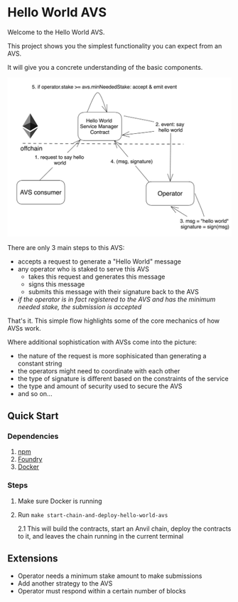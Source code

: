 # Hello World AVS

Welcome to the Hello World AVS.

This project shows you the simplest functionality you can expect from an AVS.

It will give you a concrete understanding of the basic components.

![hello-world-png](./assets/hello-world-diagram.png)

There are only 3 main steps to this AVS:
- accepts a request to generate a "Hello World" message
- any operator who is staked to serve this AVS
    - takes this request and generates this message
    - signs this message
    - submits this message with their signature back to the AVS
- *if the operator is in fact registered to the AVS and has the minimum needed stake, the submission is accepted*

That's it. This simple flow highlights some of the core mechanics of how AVSs work.

Where additional sophistication with AVSs come into the picture:
- the nature of the request is more sophisicated than generating a constant string
- the operators might need to coordinate with each other
- the type of signature is different based on the constraints of the service
- the type and amount of security used to secure the AVS
- and so on...

## Quick Start

### Dependencies 

1. [npm](https://docs.npmjs.com/downloading-and-installing-node-js-and-npm)
2. [Foundry](https://getfoundry.sh/)
3. [Docker](https://www.docker.com/get-started/)

### Steps

1. Make sure Docker is running
2. Run `make start-chain-and-deploy-hello-world-avs`
    
    2.1 This will build the contracts, start an Anvil chain, deploy the contracts to it, and leaves the chain running in the current terminal

## Extensions

- Operator needs a minimum stake amount to make submissions
- Add another strategy to the AVS
- Operator must respond within a certain number of blocks